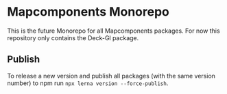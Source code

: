 # Mapcomponents Monorepo
This is the future Monorepo for all Mapcomponents packages.
For now this repository only contains the Deck-Gl package.

## Publish 
To release a new version and publish all packages (with the same version number) to npm run `npx lerna version --force-publish`. 
